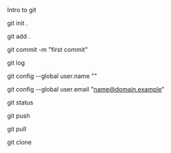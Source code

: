 Intro to git 

git init .

git add .

git commit -m "first commit"

git log

git config --global user.name ""

git config --global user.email "name@domain.example"

git status

git push

git pull

git clone

